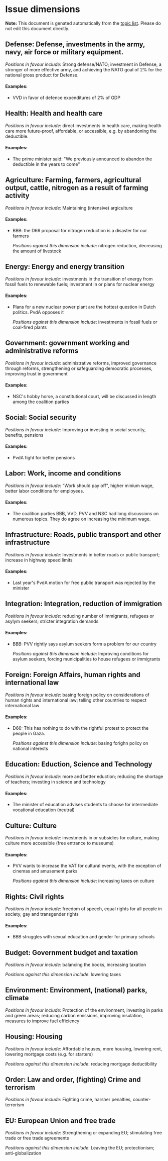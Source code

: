 # Issue dimensions

**Note:** This document is genated automatically from the [topic list](topics.yml).
Please do not edit this document directly.



## Defense: Defense, investments in the army, navy, air force or military equipment. 

_Positions in favour include_: Strong defense/NATO; investment in Defense, a stronger of more effective army, and achieving the NATO goal of 2% for the national gross product for Defense.

#### Examples:

- VVD in favor of defence expenditures of 2% of GDP
  
  

## Health: Health and health care 

_Positions in favour include_: direct investments in health care, making health care more future-proof, affordable, or accessible, e.g. by abandoning the deductible.

#### Examples:

- The prime minister said: "We previously announced to abandon the deductible in the years to come"
  
  

## Agriculture: Farming, farmers, agricultural output, cattle, nitrogen as a result of farming activity 

_Positions in favour include_: Maintaining (intensive) argiculture

#### Examples:

- BBB: the D66 proposal for nitrogen reduction is a disaster for our farmers
  
  _Positions against this dimension include_: nitrogen reduction, decreasing the amount of livestock



## Energy: Energy and energy transition 

_Positions in favour include_: investments in the transition of energy from fossil fuels to renewable fuels; investment in or plans for nuclear energy

#### Examples:

- Plans for a new nuclear power plant are the hottest question in Dutch politics. PvdA opposes it
  
  _Positions against this dimension include_: investments in fossil fuels or coal-fired plants



## Government: government working and administrative reforms 

_Positions in favour include_: administrative reforms, improved governance through reforms, strengthening or safeguarding democratic processes, improving trust in government

#### Examples:

- NSC's hobby horse, a constitutional court, will be discussed in length among the coalition parties
  
  

## Social: Social security 

_Positions in favour include_: Improving or investing in social security, benefits, pensions

#### Examples:

- PvdA fight for better pensions
  
  

## Labor: Work, income and conditions 

_Positions in favour include_: "Work should pay off", higher minium wage,  better labor conditions for employees.

#### Examples:

- The coalition parties BBB, VVD, PVV and NSC had long discussions on numerous topics. They do agree on increasing the minimum wage.
  
  

## Infrastructure: Roads, public transport and other infrastructure 

_Positions in favour include_: Investments in better roads or public transport; increase in highway speed limits

#### Examples:

- Last year's PvdA motion for free public transport was rejected by the minister
  
  

## Integration: Integration, reduction of immigration 

_Positions in favour include_: reducing number of immigrants, refugees or asylym seekers; stricter integration demands

#### Examples:

- BBB: PVV rightly says asylum seekers form a problem for our country
  
  _Positions against this dimension include_: Improving conditions for asylum seekers, forcing municipalities to house refugees or immigrants



## Foreign: Foreign Affairs, human rights and international law 

_Positions in favour include_: basing foreign policy on considerations of human rights and international law; telling other countries to respect international law

#### Examples:

- D66: This has nothing to do with the rightful protest to protect the people in Gaza.
  
  _Positions against this dimension include_: basing forighn policy on national interests



## Education: Eduction, Science and Technology 

_Positions in favour include_: more and better eduction; reducing the shortage of teachers; investing in science and technology

#### Examples:

- The minister of education advises students to choose for intermediate vocational education (neutral)
  
  

## Culture: Culture 

_Positions in favour include_: investments in or subsidies for culture, making culture more accessible (free entrance to museums)

#### Examples:

- PVV wants to increase the VAT for cultural events, with the exception of cinemas and amusement parks
  
  _Positions against this dimension include_: increasing taxes on culture



## Rights: Civil rights 

_Positions in favour include_: freedom of speech, equal rights for all people in society, gay and transgender rights

#### Examples:

- BBB struggles with sexual education and gender for primary schools
  
  

## Budget: Government budget and taxation 

_Positions in favour include_: balancing the books, increasing taxation

_Positions against this dimension include_: lowering taxes



## Environment: Environment, (national) parks, climate 

_Positions in favour include_: Protection of the environment, investing in parks and green areas; reducing carbon emissions, improving insulation, measures to improve fuel efficiency



## Housing: Housing 

_Positions in favour include_: Affordable houses, more housing, lowering rent, lowering mortgage costs (e.g. for starters)

_Positions against this dimension include_: reducing mortgage deductibility



## Order: Law and order, (fighting) Crime and terrorism 

_Positions in favour include_: Fighting crime, harsher penalties, counter-terrorism



## EU: European Union and free trade 

_Positions in favour include_: Strengthening or expanding EU; stimulating free trade or free trade agreements

_Positions against this dimension include_: Leaving the EU; protectionism; anti-globalization

